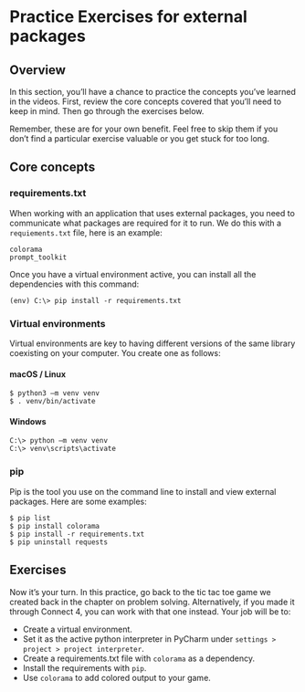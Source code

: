 # Practice Exercises for external packages

## Overview

In this section, you’ll have a chance to practice the concepts you’ve learned in the videos. First, review the core concepts covered that you’ll need to keep in mind. Then go through the exercises below.

Remember, these are for your own benefit. Feel free to skip them if you don’t find a particular exercise valuable or you get stuck for too long.

## Core concepts

### requirements.txt

When working with an application that uses external packages, you need to communicate what packages are required for it to run. We do this with a `requiements.txt` file, here is an example:

    colorama
    prompt_toolkit

Once you have a virtual environment active, you can install all the dependencies with this command:

    (env) C:\> pip install -r requirements.txt

### Virtual environments

Virtual environments are key to having different versions of the same library coexisting on your computer. You create one as follows:

#### macOS / Linux

    $ python3 –m venv venv
    $ . venv/bin/activate

#### Windows

    C:\> python –m venv venv
    C:\> venv\scripts\activate

### pip

Pip is the tool you use on the command line to install and view external packages. Here are some examples:

    $ pip list
    $ pip install colorama
    $ pip install -r requirements.txt
    $ pip uninstall requests

## Exercises

Now it’s your turn. In this practice, go back to the tic tac toe game we created back in the chapter on problem solving. Alternatively, if you made it through Connect 4, you can work with that one instead. Your job will be to:

- Create a virtual environment.
- Set it as the active python interpreter in PyCharm under `settings > project > project interpreter`.
- Create a requirements.txt file with `colorama` as a dependency.
- Install the requirements with `pip`.
- Use `colorama` to add colored output to your game.
